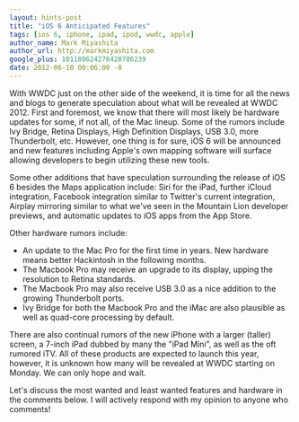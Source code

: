 ```yaml
---
layout: hints-post
title: "iOS 6 Anticipated Features"
tags: [ios 6, iphone, ipad, ipod, wwdc, apple]
author_name: Mark Miyashita
author_url: http://markmiyashita.com
google_plus: 101180624276428786239
date: 2012-06-10 00:06:00 -8
---
```


With WWDC just on the other side of the weekend, it is time for all the news and blogs to generate speculation about what will be revealed at WWDC 2012. First and foremost, we know that there will most likely be hardware updates for some, if not all, of the Mac lineup. Some of the rumors include Ivy Bridge, Retina Displays, High Definition Displays, USB 3.0, more Thunderbolt, etc. However, one thing is for sure, iOS 6 will be announced and new features including Apple's own mapping software will surface allowing developers to begin utilizing these new tools.

Some other additions that have speculation surrounding the release of iOS 6 besides the Maps application include: Siri for the iPad, further iCloud integration, Facebook integration similar to Twitter's current integration, Airplay mirroring similar to what we've seen in the Mountain Lion developer previews, and automatic updates to iOS apps from the App Store.

Other hardware rumors include: 

* An update to the Mac Pro for the first time in years. New hardware means better Hackintosh in the following months.
* The Macbook Pro may receive an upgrade to its display, upping the resolution to Retina standards. 
* The Macbook Pro may also receive USB 3.0 as a nice addition to the growing Thunderbolt ports. 
* Ivy Bridge for both the Macbook Pro and the iMac are also plausible as well as quad-core processing by default. 

There are also continual rumors of the new iPhone with a larger (taller) screen, a 7-inch iPad dubbed by many the "iPad Mini", as well as the oft rumored iTV. All of these products are expected to launch this year, however, it is unknown how many will be revealed at WWDC starting on Monday. We can only hope and wait.

Let's discuss the most wanted and least wanted features and hardware in the comments below. I will actively respond with my opinion to anyone who comments!